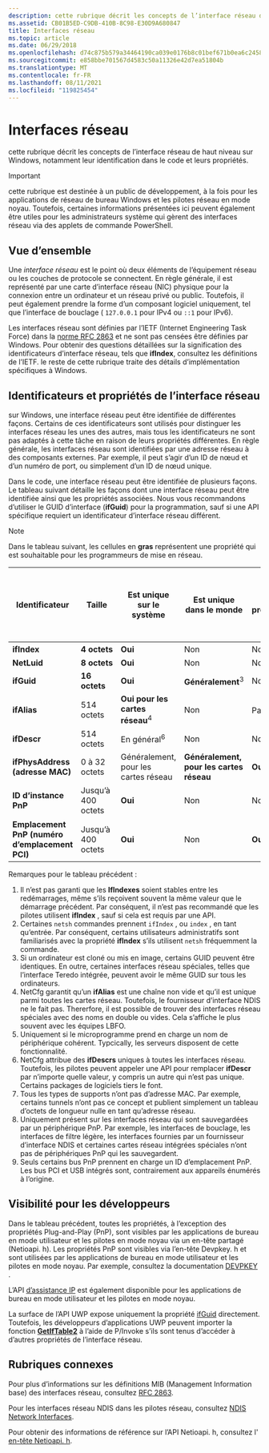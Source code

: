 ```yaml
---
description: cette rubrique décrit les concepts de l’interface réseau de haut niveau sur Windows, notamment leur identification dans le code et leurs propriétés.
ms.assetid: CB01B5ED-C9DB-410B-8C98-E30D9A680847
title: Interfaces réseau
ms.topic: article
ms.date: 06/29/2018
ms.openlocfilehash: d74c875b579a34464190ca039e0176b8c01bef671b0ea6c24581023a49988645
ms.sourcegitcommit: e858bbe701567d4583c50a11326e42d7ea51804b
ms.translationtype: MT
ms.contentlocale: fr-FR
ms.lasthandoff: 08/11/2021
ms.locfileid: "119825454"
---
```

# <a name="network-interfaces"></a>Interfaces réseau

cette rubrique décrit les concepts de l’interface réseau de haut niveau sur Windows, notamment leur identification dans le code et leurs propriétés. 

> [!IMPORTANT]
> cette rubrique est destinée à un public de développement, à la fois pour les applications de réseau de bureau Windows et les pilotes réseau en mode noyau. Toutefois, certaines informations présentées ici peuvent également être utiles pour les administrateurs système qui gèrent des interfaces réseau via des applets de commande PowerShell.

## <a name="overview"></a>Vue d’ensemble

Une *interface réseau* est le point où deux éléments de l’équipement réseau ou les couches de protocole se connectent. En règle générale, il est représenté par une carte d’interface réseau (NIC) physique pour la connexion entre un ordinateur et un réseau privé ou public. Toutefois, il peut également prendre la forme d’un composant logiciel uniquement, tel que l’interface de bouclage ( `127.0.0.1` pour IPv4 ou `::1` pour IPv6).

Les interfaces réseau sont définies par l’IETF (Internet Engineering Task Force) dans la [norme RFC 2863](https://tools.ietf.org/html/rfc2863) et ne sont pas censées être définies par Windows. Pour obtenir des questions détaillées sur la signification des identificateurs d’interface réseau, tels que **ifIndex**, consultez les définitions de l’IETF. le reste de cette rubrique traite des détails d’implémentation spécifiques à Windows.

## <a name="network-interface-identifiers-and-properties"></a>Identificateurs et propriétés de l’interface réseau

sur Windows, une interface réseau peut être identifiée de différentes façons. Certains de ces identificateurs sont utilisés pour distinguer les interfaces réseau les unes des autres, mais tous les identificateurs ne sont pas adaptés à cette tâche en raison de leurs propriétés différentes. En règle générale, les interfaces réseau sont identifiées par une adresse réseau à des composants externes. Par exemple, il peut s’agir d’un ID de nœud et d’un numéro de port, ou simplement d’un ID de nœud unique. 

Dans le code, une interface réseau peut être identifiée de plusieurs façons. Le tableau suivant détaille les façons dont une interface réseau peut être identifiée ainsi que les propriétés associées. Nous vous recommandons d’utiliser le GUID d’interface (**ifGuid**) pour la programmation, sauf si une API spécifique requiert un identificateur d’interface réseau différent.

> [!NOTE]
> Dans le tableau suivant, les cellules en **gras** représentent une propriété qui est souhaitable pour les programmeurs de mise en réseau.

| Identificateur | Taille | Est unique sur le système | Est unique dans le monde | Est prévisible | Sera recyclé si la carte réseau est supprimée | Persiste entre les redémarrages | Les utilisateurs finaux peuvent modifier à tout moment | Les pilotes peuvent être modifiés à tout moment | Familiarité générale avec les utilisateurs finaux | Est toujours présent |
| --- | --- | --- | --- | --- | --- | --- | --- | --- | --- | --- |
| **ifIndex** | **4 octets** | **Oui** | Non | Non | Oui | Non<sup>1</sup> | **Non** | **Non** | **Certains**<sup>2</sup> | **Oui** |
| **NetLuid** | **8 octets** | **Oui** | Non | Non | Oui | **Oui** | **Non** | **Non** | Non | **Oui** |
| **ifGuid** | **16 octets** | **Oui** | **Généralement**<sup>3</sup> | Non | **Non** | **Oui** | **Non** | **Non** | Non | **Oui** |
| **ifAlias** | 514 octets | **Oui pour les cartes réseau**<sup>4</sup> | Non | Parfois<sup>5</sup> | Oui | **Oui** | Oui | **Non** | **Oui** | **Généralement**<sup>4</sup> |
| **ifDescr** | 514 octets | En général<sup>6</sup> | Non | Non | Oui | **Oui** | **Non** | Oui | **Oui** | **Trouve** |
| **ifPhysAddress (adresse MAC)**| 0 à 32 octets | Généralement, pour les cartes réseau | **Généralement, pour les cartes réseau** | **Oui** | **Lié au matériel** | **Oui** | **Non** | **Non** | **Oui** | **Généralement** <sup>7</sup> |
| **ID d’instance PnP** | Jusqu’à 400 octets | **Oui** | Non | Non | Oui | **Oui** | **Non** | **Non** | Non | **Généralement, pour les cartes réseau**<sup>8</sup> |
| **Emplacement PnP (numéro d’emplacement PCI)** | Jusqu’à 400 octets | **Oui** | Non | **Oui** | Oui | **Oui** | **Non** | **Non** | Que | Parfois<sup>8, 9</sup> |

Remarques pour le tableau précédent :

1. Il n’est pas garanti que les **IfIndexes** soient stables entre les redémarrages, même s’ils reçoivent souvent la même valeur que le démarrage précédent. Par conséquent, il n’est pas recommandé que les pilotes utilisent **ifIndex** , sauf si cela est requis par une API.
2. Certaines `netsh` commandes prennent `ifIndex` , ou `index` , en tant qu’entrée. Par conséquent, certains utilisateurs administratifs sont familiarisés avec la propriété **ifIndex** s’ils utilisent `netsh` fréquemment la commande.
3. Si un ordinateur est cloné ou mis en image, certains GUID peuvent être identiques. En outre, certaines interfaces réseau spéciales, telles que l’interface Teredo intégrée, peuvent avoir le même GUID sur tous les ordinateurs.
4. NetCfg garantit qu’un **ifAlias** est une chaîne non vide et qu’il est unique parmi toutes les cartes réseau. Toutefois, le fournisseur d’interface NDIS ne le fait pas. Thererfore, il est possible de trouver des interfaces réseau spéciales avec des noms en double ou vides. Cela s’affiche le plus souvent avec les équipes LBFO.
5. Uniquement si le microprogramme prend en charge un nom de périphérique cohérent. Typcically, les serveurs disposent de cette fonctionnalité.
6. NetCfg attribue des **ifDescrs** uniques à toutes les interfaces réseau. Toutefois, les pilotes peuvent appeler une API pour remplacer **ifDescr** par n’importe quelle valeur, y compris un autre qui n’est pas unique. Certains packages de logiciels tiers le font.
7. Tous les types de supports n’ont pas d’adresse MAC. Par exemple, certains tunnels n’ont pas ce concept et publient simplement un tableau d’octets de longueur nulle en tant qu’adresse réseau.
8. Uniquement présent sur les interfaces réseau qui sont sauvegardées par un périphérique PnP. Par exemple, les interfaces de bouclage, les interfaces de filtre légère, les interfaces fournies par un fournisseur d’interface NDIS et certaines cartes réseau intégrées spéciales n’ont pas de périphériques PnP qui les sauvegardent.
9. Seuls certains bus PnP prennent en charge un ID d’emplacement PnP. Les bus PCI et USB intégrés sont, contrairement aux appareils énumérés à l’origine.

## <a name="visibility-to-developers"></a>Visibilité pour les développeurs

Dans le tableau précédent, toutes les propriétés, à l’exception des propriétés Plug-and-Play (PnP), sont visibles par les applications de bureau en mode utilisateur et les pilotes en mode noyau via un en-tête partagé (Netioapi. h). Les propriétés PnP sont visibles via l’en-tête Devpkey. h et sont utilisées par les applications de bureau en mode utilisateur et les pilotes en mode noyau. Par exemple, consultez la documentation [DEVPKEY](/windows-hardware/drivers/install/devpkey-device-instanceid) .

L’API [d’assistance IP](/windows/desktop/IpHlp/ip-helper-start-page) est également disponible pour les applications de bureau en mode utilisateur et les pilotes en mode noyau.

La surface de l’API UWP expose uniquement la propriété [ifGuid](/uwp/api/windows.networking.connectivity.networkadapter.networkadapterid) directement. Toutefois, les développeurs d’applications UWP peuvent importer la fonction [**GetIfTable2**](/windows/desktop/api/netioapi/nf-netioapi-getiftable2) à l’aide de P/Invoke s’ils sont tenus d’accéder à d’autres propriétés de l’interface réseau.

## <a name="related-topics"></a>Rubriques connexes

Pour plus d’informations sur les définitions MIB (Management Information base) des interfaces réseau, consultez [RFC 2863](https://tools.ietf.org/html/rfc2863).

Pour les interfaces réseau NDIS dans les pilotes réseau, consultez [NDIS Network Interfaces](/windows-hardware/drivers/network/ndis-network-interfaces2).

Pour obtenir des informations de référence sur l’API Netioapi. h, consultez l' [en-tête Netioapi. h](/windows/desktop/api/netioapi/).
